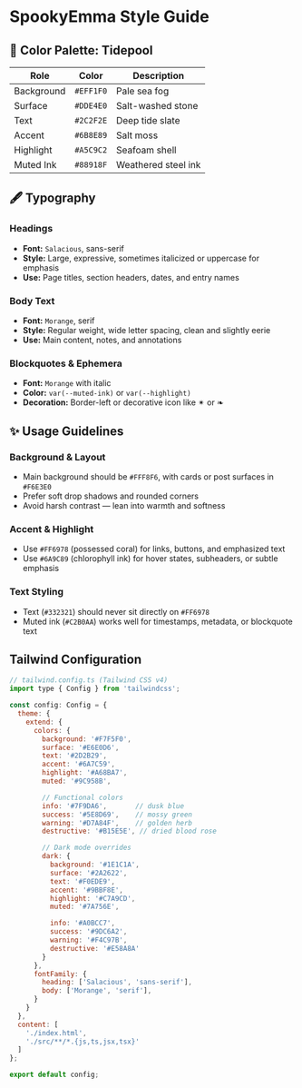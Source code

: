 # SpookyEmma Style Guide

## 🎨 Color Palette: Tidepool

| Role          | Color       | Description           |
|---------------|-------------|------------------------|
| Background    | `#EFF1F0`   | Pale sea fog           |
| Surface       | `#DDE4E0`   | Salt-washed stone      |
| Text          | `#2C2F2E`   | Deep tide slate        |
| Accent        | `#6B8E89`   | Salt moss              |
| Highlight     | `#A5C9C2`   | Seafoam shell          |
| Muted Ink     | `#88918F`   | Weathered steel ink    |

## 🖋️ Typography

### Headings
- **Font:** `Salacious`, sans-serif
- **Style:** Large, expressive, sometimes italicized or uppercase for emphasis
- **Use:** Page titles, section headers, dates, and entry names

### Body Text
- **Font:** `Morange`, serif
- **Style:** Regular weight, wide letter spacing, clean and slightly eerie
- **Use:** Main content, notes, and annotations

### Blockquotes & Ephemera
- **Font:** `Morange` with italic
- **Color:** `var(--muted-ink)` or `var(--highlight)`
- **Decoration:** Border-left or decorative icon like ✴︎ or ❧

## ✨ Usage Guidelines

### Background & Layout
- Main background should be `#FFF8F6`, with cards or post surfaces in `#F6E3E0`
- Prefer soft drop shadows and rounded corners
- Avoid harsh contrast — lean into warmth and softness

### Accent & Highlight
- Use `#FF6978` (possessed coral) for links, buttons, and emphasized text
- Use `#6A9C89` (chlorophyll ink) for hover states, subheaders, or subtle emphasis

### Text Styling
- Text (`#332321`) should never sit directly on `#FF6978`
- Muted ink (`#C2B0AA`) works well for timestamps, metadata, or blockquote text

## Tailwind Configuration

```js
// tailwind.config.ts (Tailwind CSS v4)
import type { Config } from 'tailwindcss';

const config: Config = {
  theme: {
    extend: {
      colors: {
        background: '#F7F5F0',
        surface: '#E6E0D6',
        text: '#2D2B29',
        accent: '#6A7C59',
        highlight: '#A68BA7',
        muted: '#9C958B',

        // Functional colors
        info: '#7F9DA6',       // dusk blue
        success: '#5E8D69',    // mossy green
        warning: '#D7A84F',    // golden herb
        destructive: '#B15E5E', // dried blood rose

        // Dark mode overrides
        dark: {
          background: '#1E1C1A',
          surface: '#2A2622',
          text: '#F0EDE9',
          accent: '#9BBF8E',
          highlight: '#C7A9CD',
          muted: '#7A756E',

          info: '#A0BCC7',
          success: '#9DC6A2',
          warning: '#F4C97B',
          destructive: '#E58A8A'
        }
      },
      fontFamily: {
        heading: ['Salacious', 'sans-serif'],
        body: ['Morange', 'serif'],
      }
    }
  },
  content: [
    './index.html',
    './src/**/*.{js,ts,jsx,tsx}'
  ]
};

export default config;
```